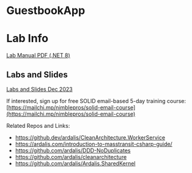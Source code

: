 # GuestbookApp

# Lab Info

[Lab Manual PDF (.NET 8)](https://www.dropbox.com/scl/fi/rlva1w00cy0evuyk2e9tg/Clean-Architecture-with-ASP.NET-Core-Labs-for-net8.pdf?rlkey=rx9ftnbxsopzqrwp75xqjz3yr&dl=0)

## Labs and Slides

[Labs and Slides Dec 2023](https://www.dropbox.com/scl/fi/wi8viqwj0m6ay1utuxg0u/DistributedAppInADay.zip?rlkey=hws7xdfpiuw63vkrkmmbtl93n&dl=0)


If interested, sign up for free SOLID email-based 5-day training course:
[https://mailchi.mp/nimblepros/solid-email-course](https://mailchi.mp/nimblepros/solid-email-course)

Related Repos and Links:
- https://github.dev/ardalis/CleanArchitecture.WorkerService
- https://ardalis.com/introduction-to-masstransit-csharp-guide/
- https://github.com/ardalis/DDD-NoDuplicates
- https://github.com/ardalis/cleanarchitecture
- https://github.com/ardalis/Ardalis.SharedKernel
